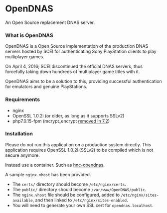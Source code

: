 # OpenDNAS

An Open Source replacement DNAS server.

### What is OpenDNAS
OpenDNAS is a Open Source implementation of the production DNAS servers hosted by SCEI for authenticating Sony PlayStation clients to play multiplayer games.

On April 4, 2016; SCEI discontinued the official DNAS servers, thus forcefully taking down hundreds of multiplayer game titles with it.

OpenDNAS aims to be a solution to this, providing successful authentication for emulators and genuine PlayStations.


### Requirements
- nginx
- OpenSSL 1.0.2i (or older, as long as it supports SSLv2)
- php7.0.15-fpm (mcrypt_encrypt [removed in 7.2](https://www.php.net/manual/en/function.mcrypt-encrypt.php))


### Installation
Please do not run this application on a production system directly. This application requires OpenSSL 1.0.2i (SSLv2) to be compiled which is not secure anymore.

Instead use a container. Such as [hnc-opendnas](https://github.com/hashnet0/hnc-opendnas).

A sample `nginx.vhost` has been provided.

- The `certs/` directory should become `/etc/nginx/certs`.
- The `public/` directory should become `/var/www/OpenDNAS/public`.
- The `nginx.vhost` file should be configured, added to `/etc/nginx/sites-available`, and then linked to `/etc/nginx/sites-enabled`.
- You will need to generate your own SSL cert for `opendnas.localhost`.
